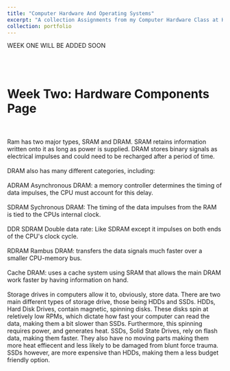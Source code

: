 ```yaml
---
title: "Computer Hardware And Operating Systems"
excerpt: "A collection Assignments from my Computer Hardware Class at Hocking College"
collection: portfolio
---
```



WEEK ONE WILL BE ADDED SOON

<a id="week_02"></a><br><br>
# Week Two: Hardware Components Page
<br><br>
Ram has two major types, SRAM and DRAM. SRAM retains information written onto it as long as power is supplied. DRAM stores binary signals as electrical impulses and could need to be recharged after a period of time.
<br><br>
DRAM also has many different categories, including:
<br><br>
ADRAM Asynchronous DRAM: a memory controller determines the timing of data impulses, the CPU must account for this delay.
<br><br>
SDRAM Sychronous DRAM: The timing of the data impulses from the RAM is tied to the CPUs internal clock.
<br><br>
DDR SDRAM Double data rate: Like SDRAM except it impulses on both ends of the CPU's clock cycle.
<br><br>
RDRAM Rambus DRAM: transfers the data signals much faster over a smaller CPU-memory bus.
<br><br>
Cache DRAM: uses a cache system using SRAM that allows the main DRAM work faster by having information on hand.
<br><br>
Storage drives in computers allow it to, obviously, store data. There are two main different types of storage drive, those being HDDs and SSDs. HDDs, Hard Disk Drives, contain magnetic, spinning disks. These disks spin at reletively low RPMs, which dictate how fast your computer can read the data, making them a bit slower than SSDs. Furthermore, this spinning requires power, and generates heat. SSDs, Solid State Drives, rely on flash data, making them faster. They also have no moving parts making them more heat effiecent and less likely to be damaged from blunt force trauma. SSDs however, are more expensive than HDDs, making them a less budget friendly option.
<Br><Br>


